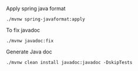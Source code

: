 Apply spring java format
```shell
./mvnw spring-javaformat:apply 
```
To fix javadoc
```shell
./mvnw javadoc:fix
```
Generate Java doc
```shell
./mvnw clean install javadoc:javadoc -DskipTests
```